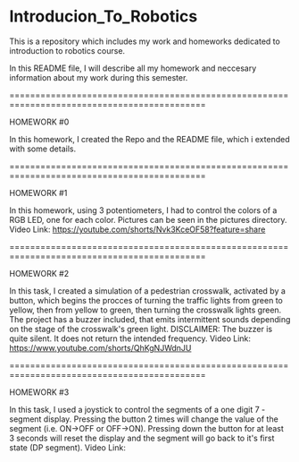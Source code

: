 # Introducion_To_Robotics
This is a repository which includes my work and homeworks dedicated to introduction to robotics course.

In this README file, I will describe all my homework and neccesary information about my work during this semester.

============================================================================================

HOMEWORK #0

In this homework, I created the Repo and the README file, which i extended with some details.

============================================================================================

HOMEWORK #1

In this homework, using 3 potentiometers, I had to control the colors of a RGB LED, one for each color.
Pictures can be seen in the pictures directory.
Video Link: https://youtube.com/shorts/Nvk3KceOF58?feature=share

============================================================================================

HOMEWORK #2

In this task, I created a simulation of a pedestrian crosswalk, activated by a button, which begins the procces of turning the traffic lights from green to yellow, then from yellow to green, then turning the crosswalk lights green. The project has a buzzer included, that emits intermittent sounds depending on the stage of the crosswalk's green light. DISCLAIMER: The buzzer is quite silent. It does not return the intended frequency.
Video Link: https://www.youtube.com/shorts/QhKgNJWdnJU

============================================================================================

HOMEWORK #3

In this task, I used a joystick to control the segments of a one digit 7 - segment display. Pressing the button 2 times will change the value of the segment (i.e. ON->OFF or OFF->ON). Pressing down the button for at least 3 seconds will reset the display and the segment will go back to it's first state (DP segment).
Video Link: 
